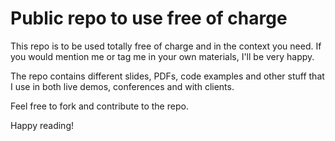 # Public repo to use free of charge
This repo is to be used totally free of charge and in the context you need.
If you would mention me or tag me in your own materials, I'll be very happy.

The repo contains different slides, PDFs, code examples and other stuff that I use in both live demos, conferences and with clients.

Feel free to fork and contribute to the repo.

Happy reading!